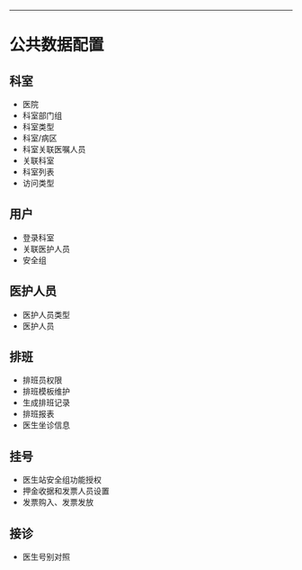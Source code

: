 ---



# 公共数据配置

## 科室
- 医院
- 科室部门组
- 科室类型
- 科室/病区
- 科室关联医嘱人员
- 关联科室
- 科室列表
- 访问类型

## 用户
- 登录科室
- 关联医护人员
- 安全组

## 医护人员
- 医护人员类型
- 医护人员
## 排班
- 排班员权限
- 排班模板维护
- 生成排班记录
- 排班报表
- 医生坐诊信息
## 挂号
- 医生站安全组功能授权
- 押金收据和发票人员设置
- 发票购入、发票发放
## 接诊
- 医生号别对照